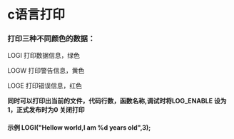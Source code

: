 # c语言打印



### 打印三种不同颜色的数据：

LOGI 打印数据信息，绿色

LOGW 打印警告信息，黄色

LOGE 打印错误信息，红色

**同时可以打印出当前的文件，代码行数，函数名称,调试时将LOG_ENABLE 设为1，正式发布时为0 关闭打印**

#### 示例 LOGI("Hellow world,I am %d years old",3);